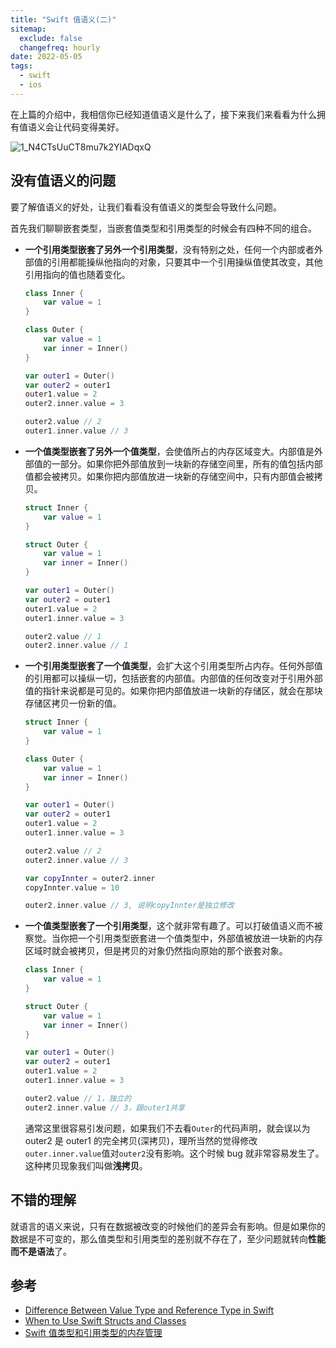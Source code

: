 ```yaml
---
title: "Swift 值语义(二)"
sitemap:
  exclude: false
  changefreq: hourly
date: 2022-05-05
tags:
  - swift
  - ios
---
```


在上篇的介绍中，我相信你已经知道值语义是什么了，接下来我们来看看为什么拥有值语义会让代码变得美好。

![1_N4CTsUuCT8mu7k2YlADqxQ](http://blog.oldbird.run/mweb/1_N4CTsUuCT8mu7k2YlADqxQ.gif)

## 没有值语义的问题

要了解值语义的好处，让我们看看没有值语义的类型会导致什么问题。

首先我们聊聊嵌套类型，当嵌套值类型和引用类型的时候会有四种不同的组合。

- **一个引用类型嵌套了另外一个引用类型**，没有特别之处，任何一个内部或者外部值的引用都能操纵他指向的对象，只要其中一个引用操纵值使其改变，其他引用指向的值也随着变化。

  ```swift
  class Inner {
      var value = 1
  }

  class Outer {
      var value = 1
      var inner = Inner()
  }

  var outer1 = Outer()
  var outer2 = outer1
  outer1.value = 2
  outer2.inner.value = 3

  outer2.value // 2
  outer1.inner.value // 3
  ```

- **一个值类型嵌套了另外一个值类型**，会使值所占的内存区域变大。内部值是外部值的一部分。如果你把外部值放到一块新的存储空间里，所有的值包括内部值都会被拷贝。如果你把内部值放进一块新的存储空间中，只有内部值会被拷贝。

  ```swift
  struct Inner {
      var value = 1
  }

  struct Outer {
      var value = 1
      var inner = Inner()
  }

  var outer1 = Outer()
  var outer2 = outer1
  outer1.value = 2
  outer1.inner.value = 3

  outer2.value // 1
  outer2.inner.value // 1
  ```

- **一个引用类型嵌套了一个值类型**，会扩大这个引用类型所占内存。任何外部值的引用都可以操纵一切，包括嵌套的内部值。内部值的任何改变对于引用外部值的指针来说都是可见的。如果你把内部值放进一块新的存储区，就会在那块存储区拷贝一份新的值。

  ```swift
  struct Inner {
      var value = 1
  }

  class Outer {
      var value = 1
      var inner = Inner()
  }

  var outer1 = Outer()
  var outer2 = outer1
  outer1.value = 2
  outer1.inner.value = 3

  outer2.value // 2
  outer2.inner.value // 3

  var copyInnter = outer2.inner
  copyInnter.value = 10

  outer2.inner.value // 3, 说明copyInnter是独立修改
  ```

- **一个值类型嵌套了一个引用类型**，这个就非常有趣了。可以打破值语义而不被察觉。当你把一个引用类型嵌套进一个值类型中，外部值被放进一块新的内存区域时就会被拷贝，但是拷贝的对象仍然指向原始的那个嵌套对象。

  ```swift
  class Inner {
      var value = 1
  }

  struct Outer {
      var value = 1
      var inner = Inner()
  }

  var outer1 = Outer()
  var outer2 = outer1
  outer1.value = 2
  outer1.inner.value = 3

  outer2.value // 1，独立的
  outer2.inner.value // 3，跟outer1共享
  ```

  通常这里很容易引发问题，如果我们不去看`Outer`的代码声明，就会误以为 outer2 是 outer1 的完全拷贝(深拷贝)，理所当然的觉得修改`outer.inner.value`值对`outer2`没有影响。这个时候 bug 就非常容易发生了。这种拷贝现象我们叫做**浅拷贝**。

## 不错的理解

就语言的语义来说，只有在数据被改变的时候他们的差异会有影响。但是如果你的数据是不可变的，那么值类型和引用类型的差别就不存在了，至少问题就转向**性能而不是语法**了。

## 参考

- [Difference Between Value Type and Reference Type in Swift](https://medium.com/good-morning-swift/difference-between-value-type-and-reference-type-in-swift-1f2bd9dd32a7)
- [When to Use Swift Structs and Classes](https://www.mikeash.com/pyblog/friday-qa-2015-07-17-when-to-use-swift-structs-and-classes.html)
- [Swift 值类型和引用类型的内存管理](https://www.programminghunter.com/article/8083309595/)
